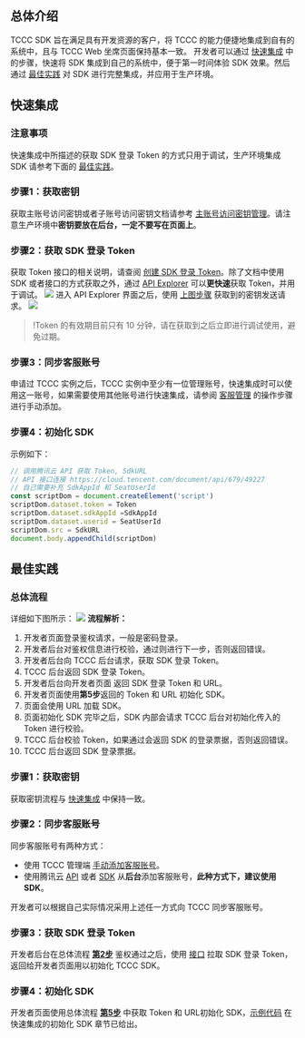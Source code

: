 ## 总体介绍
TCCC SDK 旨在满足具有开发资源的客户，将 TCCC 的能力便捷地集成到自有的系统中，且与 TCCC Web 坐席页面保持基本一致。
开发者可以通过 [快速集成](#integrate) 中的步骤，快速将 SDK 集成到自己的系统中，便于第一时间体验 SDK 效果。然后通过 [最佳实践](#practice) 对 SDK 进行完整集成，并应用于生产环境。

<span id = "integrate"></span>
## 快速集成
### 注意事项
快速集成中所描述的获取 SDK 登录 Token 的方式只用于调试，生产环境集成 SDK 请参考下面的 [最佳实践](#practice)。
### 步骤1：获取密钥

获取主账号访问密钥或者子账号访问密钥文档请参考 [主账号访问密钥管理](https://cloud.tencent.com/document/product/598/40488)。请注意生产环境中**密钥要放在后台，一定不要写在页面上**。

### 步骤2：获取 SDK 登录 Token

获取 Token 接口的相关说明，请查阅 [创建 SDK 登录 Token](https://cloud.tencent.com/document/api/679/49227)。除了文档中使用 SDK 或者接口的方式获取之外，通过 [API Explorer](https://console.cloud.tencent.com/api/explorer?Product=ccc&Version=2020-02-10&Action=CreateSDKLoginToken) 可以**更快速**获取 Token，并用于调试。
<span id = "above"></span>![](https://main.qcloudimg.com/raw/446da4e24d5d1052dd17ecae01174fe7.png)
进入 API Explorer 界面之后，使用 [上图步骤](#above) 获取到的密钥发送请求。
![](https://main.qcloudimg.com/raw/9ca0ca3737b0e3c0ff3bf81d1b097fd8.png)
>!Token 的有效期目前只有 10 分钟，请在获取到之后立即进行调试使用，避免过期。

### 步骤3：同步客服账号
申请过 TCCC 实例之后，TCCC 实例中至少有一位管理账号，快速集成时可以使用这一账号，如果需要使用其他账号进行快速集成，请参阅 [客服管理](https://cloud.tencent.com/document/product/679/48056) 的操作步骤进行手动添加。

### 步骤4：初始化 SDK
<span id = "Examples"></span>示例如下：
```javascript
// 调用腾讯云 API 获取 Token, SdkURL
// API 接口连接 https://cloud.tencent.com/document/api/679/49227
// 自己需要补充 SdkAppId 和 SeatUserId
const scriptDom = document.createElement('script')
scriptDom.dataset.token = Token
scriptDom.dataset.sdkAppId =SdkAppId
scriptDom.dataset.userid = SeatUserId
scriptDom.src = SdkURL
document.body.appendChild(scriptDom)
```

<span id = "practice"></span>
## 最佳实践 
### 总体流程

详细如下图所示：
![](https://main.qcloudimg.com/raw/3d60d94dd3bac96c3697ef18e69e4d63.png)
**流程解析：**
1. 开发者页面登录鉴权请求，一般是密码登录。
2. <span id = "step2"></span>开发者后台对鉴权信息进行校验，通过则进行下一步，否则返回错误。
3. 开发者后台向 TCCC 后台请求，获取 SDK 登录 Token。
4. TCCC 后台返回 SDK 登录 Token。
5. <span id = "step5"></span>开发者后台向开发者页面 返回 SDK 登录 Token 和 URL。
6. 开发者页面使用**第5步**返回的 Token 和 URL 初始化 SDK。
7. 页面会使用 URL 加载 SDK。
8. 页面初始化 SDK 完毕之后，SDK 内部会请求 TCCC 后台对初始化传入的 Token 进行校验。
9. TCCC 后台校验 Token，如果通过会返回 SDK 的登录票据，否则返回错误。
10. TCCC 后台返回 SDK 登录票据。

###  步骤1：获取密钥
 获取密钥流程与 [快速集成](#integrate) 中保持一致。

### 步骤2：同步客服账号
同步客服账号有两种方式：
- 使用 TCCC 管理端 [手动添加客服账号](https://cloud.tencent.com/document/product/679/48056)。
- 使用腾讯云 [API](https://cloud.tencent.com/document/api/679/49677#4.-.E7.A4.BA.E4.BE.8B) 或者 [SDK](https://cloud.tencent.com/document/api/679/49677#SDK) 从**后台**添加客服账号，**此种方式下，建议使用 SDK**。

开发者可以根据自己实际情况采用上述任一方式向 TCCC 同步客服账号。

### 步骤3：获取 SDK 登录 Token
开发者后台在总体流程 [**第2步**](#step2) 鉴权通过之后，使用 [接口](https://cloud.tencent.com/document/api/679/49227) 拉取 SDK 登录 Token，返回给开发者页面用以初始化 TCCC SDK。

### 步骤4：初始化 SDK
开发者页面使用总体流程 [**第5步**](#step5) 中获取 Token 和 URL初始化 SDK，[示例代码](#Examples) 在快速集成的初始化 SDK 章节已给出。

